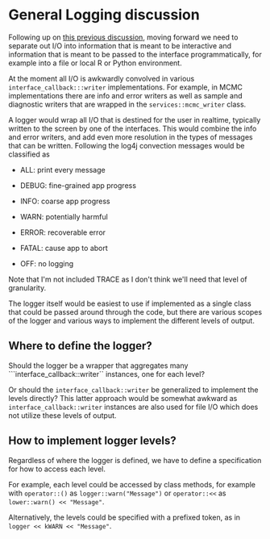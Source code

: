 # General Logging discussion

Following up on [this previous discussion](https://github.com/stan-dev/stan/wiki/Consolidated-Output-for-Sample,-Optimize,-ADVI,-and-Diagnose), moving forward we need to separate out I/O into information that is meant to be interactive and information that is meant to be passed to the interface programmatically, for example into a file or local R or Python environment.  

At the moment all I/O is awkwardly convolved in various ```interface_callback:::writer``` implementations.  For example, in MCMC implementations there are info and error writers as well as sample and diagnostic writers that are wrapped in the ```services::mcmc_writer``` class.

A logger would wrap all I/O that is destined for the user in realtime, typically written to the screen by one of the interfaces.  This would combine the info and error writers, and add even more resolution in the types of messages that can be written.  Following the log4j convection messages would be classified as

* ALL: print every message

* DEBUG: fine-grained app progress
* INFO: coarse app progress
* WARN: potentially harmful
* ERROR: recoverable error
* FATAL: cause app to abort

* OFF: no logging

Note that I'm not included TRACE as I don't think we'll need that level of granularity.

The logger itself would be easiest to use if implemented as a single class that could be passed around through the code, but there are various scopes of the logger and various ways to implement the different levels of output.

## Where to define the logger?

Should the logger be a wrapper that aggregates many ```interface_callback::writer`` instances, one for each level?

Or should the ```interface_callback::writer``` be generalized to implement the levels directly?  This latter approach would be somewhat awkward as ```interface_callback::writer``` instances are also used for file I/O which does not utilize these levels of output.

## How to implement logger levels?

Regardless of where the logger is defined, we have to define a specification for how to access each level.

For example, each level could be accessed by class methods, for example with ```operator::()``` as ```logger::warn("Message")``` or ```operator::<<``` as ```lower::warn() << "Message"```.

Alternatively, the levels could be specified with a prefixed token, as in ```logger << kWARN << "Message"```.


